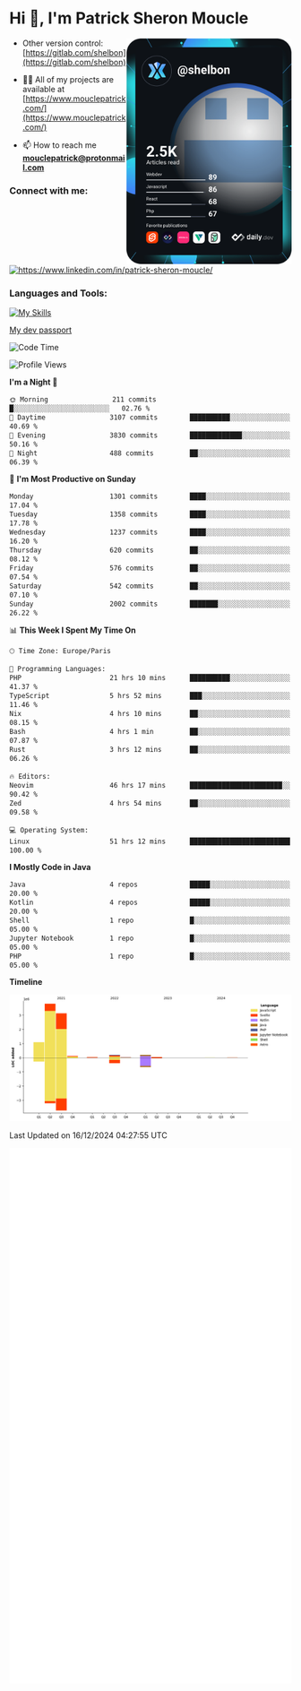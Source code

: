 
  <div align="left">
  <h1 align="left"> Hi 👋, I'm Patrick Sheron Moucle</h1>
<a     href="https://app.daily.dev/shelbon"><img src="https://github.com/shelbon/shelbon/blob/main/devcard.svg"  width="295" align="right" alt="shelbon's Dev Card"/></a>

- Other version control: [https://gitlab.com/shelbon](https://gitlab.com/shelbon)
- 👨‍💻 All of my projects are available at [https://www.mouclepatrick.com/](https://www.mouclepatrick.com/)

- 📫 How to reach me **mouclepatrick@protonmail.com**

<h3 align="left">Connect with me:</h3>
<p align="left">
<a href="https://linkedin.com/in/https://www.linkedin.com/in/patrick-sheron-moucle/" target="blank"  ><img align="center" src="https://raw.githubusercontent.com/rahuldkjain/github-profile-readme-generator/master/src/images/icons/Social/linked-in-alt.svg" alt="https://www.linkedin.com/in/patrick-sheron-moucle/" height="30" width="40" /></a>
</p>

<h3 align="left">Languages and Tools:</h3>
 
 [![My Skills](https://skillicons.dev/icons?i=kotlin,java,svelte,vue,spring,laravel,nuxt,htmx,go,php,elixir,graphql,css,html,tailwind,idea,vscode,redis,git,gitlab&perline=6&theme=light)](https://skillicons.dev)

[My dev passport](https://passeport.dev/p/e96cf336-11d7-4edd-916d-11af626333a8)
<!--START_SECTION:waka-->
![Code Time](http://img.shields.io/badge/Code%20Time-4%2C761%20hrs%2020%20mins-blue)

![Profile Views](http://img.shields.io/badge/Profile%20Views-0-blue)

**I'm a Night 🦉** 

```text
🌞 Morning                211 commits         █░░░░░░░░░░░░░░░░░░░░░░░░   02.76 % 
🌆 Daytime                3107 commits        ██████████░░░░░░░░░░░░░░░   40.69 % 
🌃 Evening                3830 commits        █████████████░░░░░░░░░░░░   50.16 % 
🌙 Night                  488 commits         ██░░░░░░░░░░░░░░░░░░░░░░░   06.39 % 
```
📅 **I'm Most Productive on Sunday** 

```text
Monday                   1301 commits        ████░░░░░░░░░░░░░░░░░░░░░   17.04 % 
Tuesday                  1358 commits        ████░░░░░░░░░░░░░░░░░░░░░   17.78 % 
Wednesday                1237 commits        ████░░░░░░░░░░░░░░░░░░░░░   16.20 % 
Thursday                 620 commits         ██░░░░░░░░░░░░░░░░░░░░░░░   08.12 % 
Friday                   576 commits         ██░░░░░░░░░░░░░░░░░░░░░░░   07.54 % 
Saturday                 542 commits         ██░░░░░░░░░░░░░░░░░░░░░░░   07.10 % 
Sunday                   2002 commits        ███████░░░░░░░░░░░░░░░░░░   26.22 % 
```


📊 **This Week I Spent My Time On** 

```text
🕑︎ Time Zone: Europe/Paris

💬 Programming Languages: 
PHP                      21 hrs 10 mins      ██████████░░░░░░░░░░░░░░░   41.37 % 
TypeScript               5 hrs 52 mins       ███░░░░░░░░░░░░░░░░░░░░░░   11.46 % 
Nix                      4 hrs 10 mins       ██░░░░░░░░░░░░░░░░░░░░░░░   08.15 % 
Bash                     4 hrs 1 min         ██░░░░░░░░░░░░░░░░░░░░░░░   07.87 % 
Rust                     3 hrs 12 mins       ██░░░░░░░░░░░░░░░░░░░░░░░   06.26 % 

🔥 Editors: 
Neovim                   46 hrs 17 mins      ███████████████████████░░   90.42 % 
Zed                      4 hrs 54 mins       ██░░░░░░░░░░░░░░░░░░░░░░░   09.58 % 

💻 Operating System: 
Linux                    51 hrs 12 mins      █████████████████████████   100.00 % 
```

**I Mostly Code in Java** 

```text
Java                     4 repos             █████░░░░░░░░░░░░░░░░░░░░   20.00 % 
Kotlin                   4 repos             █████░░░░░░░░░░░░░░░░░░░░   20.00 % 
Shell                    1 repo              █░░░░░░░░░░░░░░░░░░░░░░░░   05.00 % 
Jupyter Notebook         1 repo              █░░░░░░░░░░░░░░░░░░░░░░░░   05.00 % 
PHP                      1 repo              █░░░░░░░░░░░░░░░░░░░░░░░░   05.00 % 
```



**Timeline**

![Lines of Code chart](https://raw.githubusercontent.com/shelbon/shelbon/main/assets/bar_graph.png)


 Last Updated on 16/12/2024 04:27:55 UTC
<!--END_SECTION:waka--> 
![Metrics](https://github.com/shelbon/shelbon/blob/main/github-metrics.svg)
